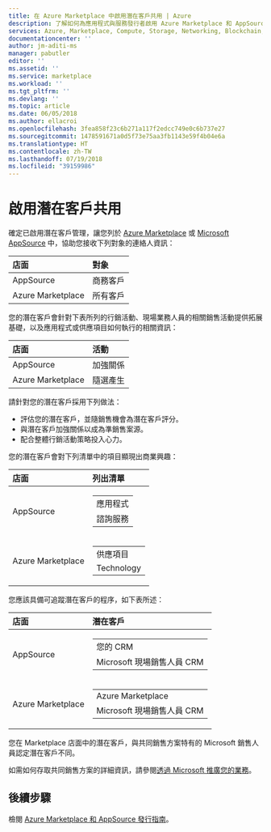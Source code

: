 ```yaml
---
title: 在 Azure Marketplace 中啟用潛在客戶共用 | Azure
description: 了解如何為應用程式與服務發行者啟用 Azure Marketplace 和 AppSource 的潛在客戶共用。
services: Azure, Marketplace, Compute, Storage, Networking, Blockchain, Security
documentationcenter: ''
author: jm-aditi-ms
manager: pabutler
editor: ''
ms.assetid: ''
ms.service: marketplace
ms.workload: ''
ms.tgt_pltfrm: ''
ms.devlang: ''
ms.topic: article
ms.date: 06/05/2018
ms.author: ellacroi
ms.openlocfilehash: 3fea858f23c6b271a117f2edcc749e0c6b737e27
ms.sourcegitcommit: 1478591671a0d5f73e75aa3fb1143e59f4b04e6a
ms.translationtype: HT
ms.contentlocale: zh-TW
ms.lasthandoff: 07/19/2018
ms.locfileid: "39159986"
---
```

# <a name="enable-lead-sharing"></a>啟用潛在客戶共用
確定已啟用潛在客戶管理，讓您列於 [Azure Marketplace](https://azuremarketplace.microsoft.com) 或 [Microsoft AppSource](https://appsource.microsoft.com) 中，協助您接收下列對象的連絡人資訊：

| 店面 | 對象 |
|:--- |:--- |
| AppSource | 商務客戶 |
| Azure Marketplace | 所有客戶 |

您的潛在客戶會針對下表所列的行銷活動、現場業務人員的相關銷售活動提供拓展基礎，以及應用程式或供應項目如何執行的相關資訊：

| 店面 | 活動 |
|:--- |:--- |
| AppSource | 加強關係 |
| Azure Marketplace | 隨選產生 |

請針對您的潛在客戶採用下列做法：
*   評估您的潛在客戶，並隨銷售機會為潛在客戶評分。
*   與潛在客戶加強關係以成為準銷售案源。
*   配合整體行銷活動策略投入心力。

您的潛在客戶會對下列清單中的項目顯現出商業興趣：

| 店面 | 列出清單 |
|:--- |:--- |
| AppSource | <table> <tr><td>應用程式</td></tr> <tr><td>諮詢服務</td></tr> </table> |
| Azure Marketplace | <table> <tr><td>供應項目</td></tr> <tr><td>Technology</td></tr> </table> |

您應該具備可追蹤潛在客戶的程序，如下表所述：

| 店面 | 潛在客戶 |
|:--- |:--- |
| AppSource | <table> <tr><td>您的 CRM</td></tr> <tr><td>Microsoft 現場銷售人員 CRM</td></tr> </table> |
| Azure Marketplace | <table> <tr><td>Azure Marketplace</td></tr> <tr><td>Microsoft 現場銷售人員 CRM</td></tr> </table> |

您在 Marketplace 店面中的潛在客戶，與共同銷售方案特有的 Microsoft 銷售人員認定潛在客戶不同。

如需如何存取共同銷售方案的詳細資訊，請參閱[透過 Microsoft 推廣您的業務](./promote-your-business-with-microsoft.md)。

## <a name="next-steps"></a>後續步驟
檢閱 [Azure Marketplace 和 AppSource 發行指南](./marketplace-publishers-guide.md)。

